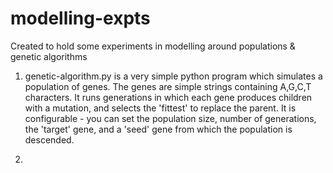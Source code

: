 modelling-expts
===============

Created to hold some experiments in modelling around populations & genetic algorithms

1. genetic-algorithm.py is a very simple python program which simulates a population of genes. The genes are simple strings containing A,G,C,T characters. It runs generations in which each gene produces children with a mutation, and selects the 'fittest' to replace the parent. It is configurable - you can set the population size, number of generations, the 'target' gene, and a 'seed' gene from which the population is descended.

2. 
